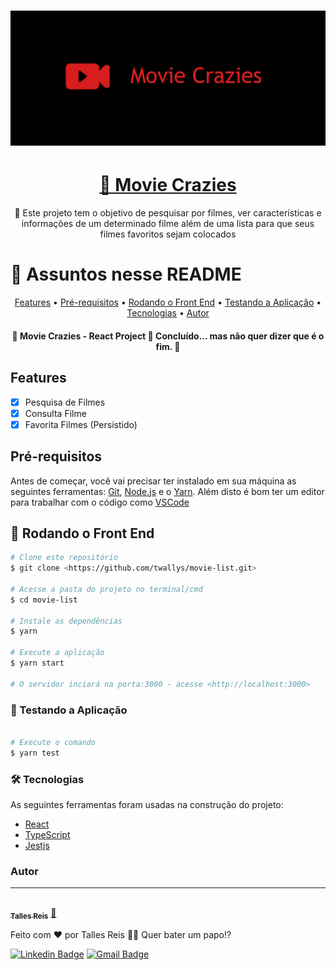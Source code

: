 <h1 align="center">
  <img alt="MovieCraziesBanner" title="#MovieCraziesBanner" src="./src/assets/banner.png" />
</h1>

<h1 align="center">
    <a href="https://movie-crazies.vercel.app">🔗 Movie Crazies</a>
</h1>
<p align="center">🚀 Este projeto tem o objetivo de pesquisar por filmes, ver características e informações de um determinado filme além de uma lista para que seus filmes favoritos sejam colocados</p>

🏁 Assuntos nesse README
=================
<p align="center">
 <a href="#features">Features</a> •
 <a href="#pré-requisitos">Pré-requisitos</a> • 
 <a href="#-rodando-o-front-end">Rodando o Front End</a> • 
 <a href="#-testando-a-aplicação">Testando a Aplicação</a> • 
 <a href="#-tecnologias">Tecnologias</a> • 
 <a href="#autor">Autor</a>
</p>

<h4 align="center"> 
	🚧  Movie Crazies - React Project 🚀 Concluído... mas não quer dizer que é o fim.  🚧
</h4>

## Features

- [x] Pesquisa de Filmes
- [x] Consulta Filme
- [x] Favorita Filmes (Persistido)

## Pré-requisitos

Antes de começar, você vai precisar ter instalado em sua máquina as seguintes ferramentas:
[Git](https://git-scm.com), [Node.js](https://nodejs.org/en/) e o [Yarn](https://yarnpkg.com/getting-started/install). 
Além disto é bom ter um editor para trabalhar com o código como [VSCode](https://code.visualstudio.com/)

## 🎲 Rodando o Front End

```bash
# Clone este repositório
$ git clone <https://github.com/twallys/movie-list.git>

# Acesse a pasta do projeto no terminal/cmd
$ cd movie-list

# Instale as dependências
$ yarn

# Execute a aplicação
$ yarn start

# O servidor inciará na porta:3000 - acesse <http://localhost:3000>
```

### 🎲 Testando a Aplicação

```bash

# Execute o comando
$ yarn test

```

### 🛠 Tecnologias

As seguintes ferramentas foram usadas na construção do projeto:

- [React](https://pt-br.reactjs.org/)
- [TypeScript](https://www.typescriptlang.org/)
- [Jestjs](https://jestjs.io)

### Autor
---

<a href="https://github.com/twallys">
 <img style="border-radius: 50%;" src="https://avatars2.githubusercontent.com/u/26409622?s=460&u=11a0bc41219896a04b9e1d0ffa6438593d5f5d9f&v=4" width="100px;" alt=""/>
 <br />
 <sub><b>Talles Reis</b></sub></a> <a href="https://github.com/twallys" title="GitHub">🚀</a>


Feito com ❤️ por Talles Reis 👋🏽 Quer bater um papo!?

[![Linkedin Badge](https://img.shields.io/badge/-Talles-blue?style=flat-square&logo=Linkedin&logoColor=white&link=https://www.linkedin.com/in/talles-r-ab9706aa/)](https://www.linkedin.com/in/talles-r-ab9706aa/) 
[![Gmail Badge](https://img.shields.io/badge/-talles.eclesia@gmail.com-c14438?style=flat-square&logo=Gmail&logoColor=white&link=mailto:talles.eclesia@gmail.com)](mailto:talles.eclesia@gmail.com)